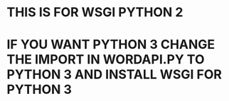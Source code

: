 # THIS IS FOR WSGI PYTHON 2   
# IF YOU WANT PYTHON 3 CHANGE THE IMPORT IN WORDAPI.PY TO PYTHON 3 AND INSTALL WSGI FOR PYTHON 3 
